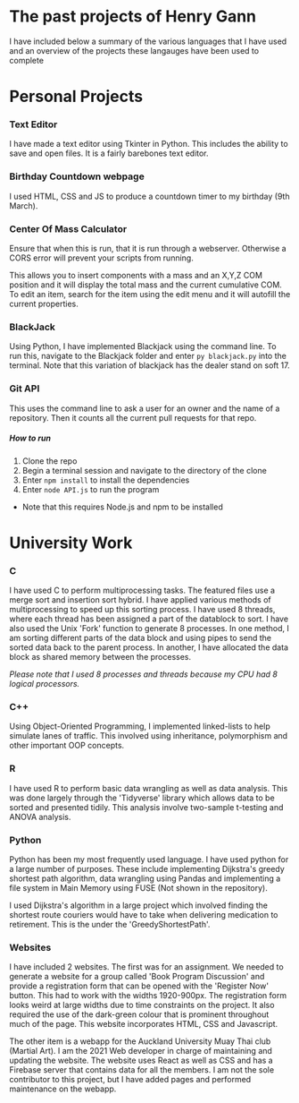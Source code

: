 # The past projects of Henry Gann

I have included below a summary of the various languages that I have used and an overview of the projects these langauges have been used to complete

# Personal Projects #

### Text Editor ###

I have made a text editor using Tkinter in Python. This includes the ability to save and open files. It is a fairly barebones text editor.

### Birthday Countdown webpage  ###

I used HTML, CSS and JS to produce a countdown timer to my birthday (9th March).

### Center Of Mass Calculator ###
Ensure that when this is run, that it is run through a webserver. Otherwise a CORS error will prevent your scripts from running.

This allows you to insert components with a mass and an X,Y,Z COM position and it will display the total mass and the current cumulative COM. To edit an item, search for the item using the edit menu and it will autofill the current properties.

### BlackJack ###
Using Python, I have implemented Blackjack using the command line. To run this, navigate to the Blackjack folder and enter ```py blackjack.py``` into the terminal. Note that this variation of blackjack has the dealer stand on soft 17.

### Git API ###
This uses the command line to ask a user for an owner and the name of a repository. Then it counts all the current pull requests for that repo.
##### How to run #####
1. Clone the repo
2. Begin a terminal session and navigate to the directory of the clone
3. Enter ```npm install``` to install the dependencies
4. Enter ```node API.js``` to run the program

* Note that this requires Node.js and npm to be installed 

# University Work #

### C ### 

I have used C to perform multiprocessing tasks. The featured files use a merge sort and insertion sort hybrid. I have applied various methods of multiprocessing to speed up this sorting process. I have used 8 threads, where each thread has been assigned a part of the datablock to sort.
I have also used the Unix 'Fork' function to generate 8 processes. In one method, I am sorting different parts of the data block and using pipes to send the sorted data back to the parent process. In another, I have allocated the data block as shared memory between the processes.

*Please note that I used 8 processes and threads because my CPU had 8 logical processors.*

### C++ ### 

Using Object-Oriented Programming, I implemented linked-lists to help simulate lanes of traffic. This involved using inheritance, polymorphism and other important OOP concepts.

### R ###

I have used R to perform basic data wrangling as well as data analysis. This was done largely through the 'Tidyverse' library which allows data to be sorted and presented tidily. This analysis involve two-sample t-testing and ANOVA analysis.

### Python ###

Python has been my most frequently used language. I have used python for a large number of purposes. These include implementing Dijkstra's greedy shortest path algorithm, data wrangling using Pandas and implementing a file system in Main Memory using FUSE (Not shown in the repository). 

I used Dijkstra's algorithm in a large project which involved finding the shortest route couriers would have to take when delivering medication to retirement. This is the under the 'GreedyShortestPath'.

### Websites ### 

I have included 2 websites. The first was for an assignment. We needed to generate a website for a group called 'Book Program Discussion' and provide a registration form that can be opened with the 'Register Now' button. This had to work with the widths 1920-900px. The registration form looks weird at large widths due to time constraints on the project. It also required the use of the dark-green colour that is prominent throughout much of the page. This website incorporates HTML, CSS and Javascript.

The other item is a webapp for the Auckland University Muay Thai club (Martial Art). I am the 2021 Web developer in charge of maintaining and updating the website. The website uses React as well as CSS and has a Firebase server that contains data for all the members. I am not the sole contributor to this project, but I have added pages and performed maintenance on the webapp.
